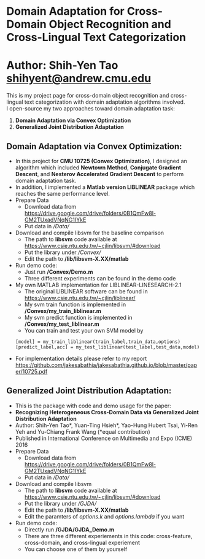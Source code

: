 Domain Adaptation for Cross-Domain Object Recognition and Cross-Lingual Text Categorization
=========================
Author: Shih-Yen Tao <shihyent@andrew.cmu.edu> </br>
=========================

This is my project page for cross-domain object recognition and cross-lingual text categorization with domain adaptation algorithms involved. </br>
I open-source my two approaches toward domain adaptation task: </br>
1. **Domain Adaptation via Convex Optimization** </br>
2. **Generalized Joint Distribution Adaptation** </br>

Domain Adaptation via Convex Optimization:
------
- In this project for **CMU 10725 (Convex Optimization)**, I designed an algorithm which included **Newtown Method**, **Conjugate Gradient Descent**, and **Nesterov Accelerated Gradient Descent** to perform domain adaptation task.
- In addition, I implemented a **Matlab version LIBLINEAR** package which reaches the same performance level.
- Prepare Data
    - Download data from <https://drive.google.com/drive/folders/0B1QmFw8l-GM2TUxadVNqNG1IYkE>
    - Put data in */Data/*
- Download and compile libsvm for the baseline comparison
    - The path to **libsvm** code available at
        <https://www.csie.ntu.edu.tw/~cjlin/libsvm/#download>
    - Put the library under */Convex/*
    - Edit the path to **/lib/libsvm-X.XX/matlab**
- Run demo code:
    - Just run **/Convex/Demo.m**
    - Three different experiments can be found in the demo code
- My own MATLAB implementation for LIBLINEAR-LINESEARCH-2.1
    - The original LIBLINEAR software can be found in <https://www.csie.ntu.edu.tw/~cjlin/liblinear/>
    - My svm train function is implemented in **/Convex/my_train_liblinear.m**
    - My svm predict function is implemented in **/Convex/my_test_liblinear.m**
    - You can train and test your own SVM model by
    ```
    [model] = my_train_liblinear(train_label,train_data,options)
    [predict_label,acc] = my_test_liblinear(test_label,test_data,model)
    ```
- For implementation details please refer to my report <https://github.com/jakesabathia/jakesabathia.github.io/blob/master/paper/10725.pdf>

Generalized Joint Distribution Adaptation:
------
- This is the package with code and demo usage for the paper:</br>
- **Recognizing Heterogeneous Cross-Domain Data via Generalized Joint Distribution Adaptation**</br>
- Author: Shih-Yen Tao*, Yuan-Ting Hsieh*, Yao-Hung Hubert Tsai, Yi-Ren Yeh and Yu-Chiang Frank Wang (*equal contribution)
- Published in International Conference on Multimedia and Expo (ICME) 2016
- Prepare Data
    - Download data from <https://drive.google.com/drive/folders/0B1QmFw8l-GM2TUxadVNqNG1IYkE>
    - Put data in */Data/*
- Download and compile libsvm
    - The path to **libsvm** code available at
        <https://www.csie.ntu.edu.tw/~cjlin/libsvm/#download>
    - Put the library under */GJDA/*
    - Edit the path to **/lib/libsvm-X.XX/matlab**
    - Edit the paramters of *options.k* and *options.lambda* if you want
- Run demo code:
    - Directly run **/GJDA/GJDA_Demo.m**
    - There are three different experiements in this code: cross-feature, cross-domain, and cross-lingual experiement
    - You can choose one of them by yourself
